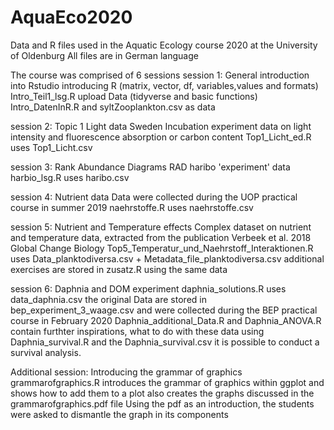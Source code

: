 # AquaEco2020
Data and R files used in the Aquatic Ecology course 2020 at the University of Oldenburg
All files are in German language

The course was comprised of 6 sessions
session 1: General introduction into Rstudio
           introducing R (matrix, vector, df, variables,values and formats) Intro_Teil1_lsg.R
           upload Data (tidyverse and basic functions) Intro_DatenInR.R and syltZooplankton.csv as data

session 2: Topic 1 Light data 
           Sweden Incubation experiment data on light intensity and fluorescence absorption or carbon content 
           Top1_Licht_ed.R uses Top1_Licht.csv

session 3: Rank Abundance Diagrams RAD
           haribo 'experiment' data 
           harbio_lsg.R uses haribo.csv
           
session 4: Nutrient data
           Data were collected during the UOP practical course in summer 2019
           naehrstoffe.R uses naehrstoffe.csv
           
session 5: Nutrient and Temperature effects 
           Complex dataset on nutrient and temperature data, extracted from the publication Verbeek et al. 2018 Global Change Biology
           Top5_Temperatur_und_Naehrstoff_Interaktionen.R uses Data_planktodiversa.csv +  Metadata_file_planktodiversa.csv 
           additional exercises are stored in zusatz.R using the same data

session 6: Daphnia and DOM experiment
           daphnia_solutions.R uses data_daphnia.csv 
           the original Data are stored in bep_experiment_3_waage.csv and were collected during the BEP practical course in February 2020
           Daphnia_additional_Data.R and Daphnia_ANOVA.R contain furthter inspirations, what to do with these data
           using Daphnia_survival.R and the Daphnia_survival.csv it is possible to conduct a survival analysis.
           
Additional session: Introducing the grammar of graphics 
                    grammarofgraphics.R introduces the grammar of graphics within ggplot and shows how to add them to a plot
                    also creates the graphs discussed in the grammarofgraphics.pdf file 
                    Using the pdf as an introduction, the students were asked to dismantle the graph in its components 
